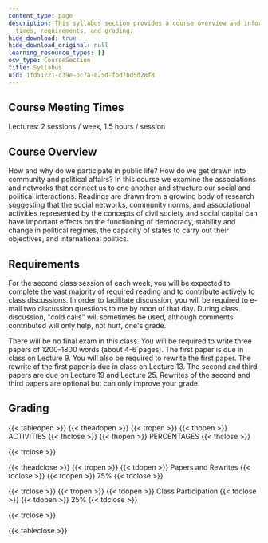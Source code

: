 ```yaml
---
content_type: page
description: This syllabus section provides a course overview and information on meeting
  times, requirements, and grading.
hide_download: true
hide_download_original: null
learning_resource_types: []
ocw_type: CourseSection
title: Syllabus
uid: 1fd51221-c39e-bc7a-825d-fbd7bd5d28f8
---
```


Course Meeting Times
--------------------

Lectures: 2 sessions / week, 1.5 hours / session

Course Overview
---------------

How and why do we participate in public life? How do we get drawn into community and political affairs? In this course we examine the associations and networks that connect us to one another and structure our social and political interactions. Readings are drawn from a growing body of research suggesting that the social networks, community norms, and associational activities represented by the concepts of civil society and social capital can have important effects on the functioning of democracy, stability and change in political regimes, the capacity of states to carry out their objectives, and international politics.

Requirements
------------

For the second class session of each week, you will be expected to complete the vast majority of required reading and to contribute actively to class discussions. In order to facilitate discussion, you will be required to e-mail two discussion questions to me by noon of that day. During class discussion, "cold calls" will sometimes be used, although comments contributed will only help, not hurt, one's grade.

There will be no final exam in this class. You will be required to write three papers of 1200-1800 words (about 4-6 pages). The first paper is due in class on Lecture 9. You will also be required to rewrite the first paper. The rewrite of the first paper is due in class on Lecture 13. The second and third papers are due on Lecture 19 and Lecture 25. Rewrites of the second and third papers are optional but can only improve your grade.

Grading
-------

{{< tableopen >}}
{{< theadopen >}}
{{< tropen >}}
{{< thopen >}}
ACTIVITIES
{{< thclose >}}
{{< thopen >}}
PERCENTAGES
{{< thclose >}}

{{< trclose >}}

{{< theadclose >}}
{{< tropen >}}
{{< tdopen >}}
Papers and Rewrites
{{< tdclose >}}
{{< tdopen >}}
75%
{{< tdclose >}}

{{< trclose >}}
{{< tropen >}}
{{< tdopen >}}
Class Participation
{{< tdclose >}}
{{< tdopen >}}
25%
{{< tdclose >}}

{{< trclose >}}

{{< tableclose >}}
